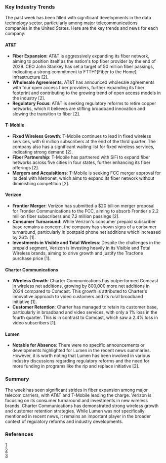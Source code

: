 ### Key Industry Trends

The past week has been filled with significant developments in the data technology sector, particularly among major telecommunications companies in the United States. Here are the key trends and news for each company:

#### AT&T
- **Fiber Expansion**: AT&T is aggressively expanding its fiber network, aiming to position itself as the nation's top fiber provider by the end of 2029. CEO John Stankey has set a target of 50 million fiber passings, indicating a strong commitment to FTTH^[Fiber to the Home] infrastructure [2].
- **Wholesale Agreements**: AT&T has announced wholesale agreements with four open access fiber providers, further expanding its fiber footprint and contributing to the growing trend of open access models in the industry [2].
- **Regulatory Focus**: AT&T is seeking regulatory reforms to retire copper networks, which it believes are stifling broadband innovation and slowing the transition to fiber [2].

#### T-Mobile
- **Fixed Wireless Growth**: T-Mobile continues to lead in fixed wireless services, with 6 million subscribers at the end of the third quarter. The company also has a significant waiting list for fixed wireless services, indicating strong demand [2].
- **Fiber Partnership**: T-Mobile has partnered with SiFi to expand fiber networks across five cities in four states, further enhancing its fiber offerings [2].
- **Mergers and Acquisitions**: T-Mobile is seeking FCC merger approval for its deal with Metronet, which aims to expand its fiber network without diminishing competition [2].

#### Verizon
- **Frontier Merger**: Verizon has submitted a $20 billion merger proposal for Frontier Communications to the FCC, aiming to absorb Frontier's 2.2 million fiber subscribers and 7.2 million passings [2].
- **Consumer Turnaround**: While Verizon's consumer prepaid subscriber base remains a concern, the company has shown signs of a consumer turnaround, particularly in postpaid phone net additions which increased by 26% [1].
- **Investments in Visible and Total Wireless**: Despite the challenges in the prepaid segment, Verizon is investing heavily in its Visible and Total Wireless brands, aiming to drive growth and justify the Tracfone purchase price [1].

#### Charter Communications
- **Wireless Growth**: Charter Communications has outperformed Comcast in wireless net additions, growing by 800,000 more net additions in 2024 compared to Comcast. This growth is attributed to Charter's innovative approach to video customers and its rural broadband initiative [1].
- **Customer Retention**: Charter has managed to retain its customer base, particularly in broadband and video services, with only a 1% loss in the fourth quarter. This is in contrast to Comcast, which saw a 2.4% loss in video subscribers [1].

#### Lumen
- **Notable for Absence**: There were no specific announcements or developments highlighted for Lumen in the recent news summaries. However, it is worth noting that Lumen has been involved in various industry discussions regarding regulatory reforms and the need for more funding in programs like the rip and replace initiative [2].

### Summary

The week has seen significant strides in fiber expansion among major telecom carriers, with AT&T and T-Mobile leading the charge. Verizon is focusing on its consumer turnaround and investments in new wireless brands. Charter Communications has demonstrated strong wireless growth and customer retention strategies. While Lumen was not specifically mentioned in recent news, it remains an important player in the broader context of regulatory reforms and industry developments.

### References
[1](https://sundaybrief.com/did-they-prove-it/)  
[2](https://broadbandbreakfast.com/fiber/)  
[3](https://tecknexus.com/moving-beyond-networks-the-connected-industries-opportunity-for-telcos/30/)